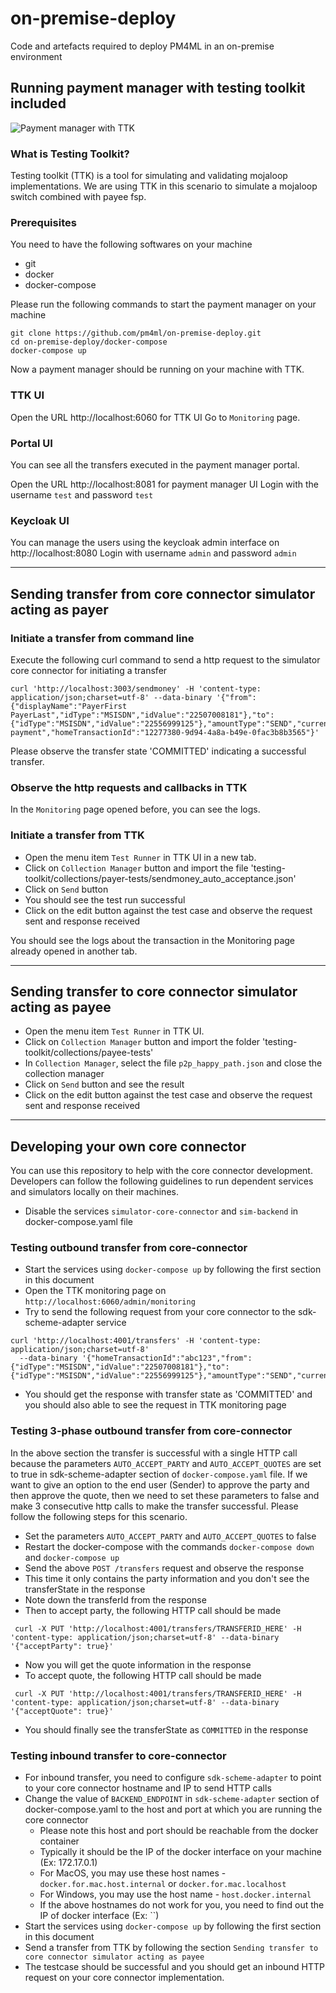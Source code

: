 # on-premise-deploy
Code and artefacts required to deploy PM4ML in an on-premise environment

## Running payment manager with testing toolkit included

![Payment manager with TTK](/assets/images/ttk-scenario1.png)

### What is Testing Toolkit?

Testing toolkit (TTK) is a tool for simulating and validating mojaloop implementations. We are using TTK in this scenario to simulate a mojaloop switch combined with payee fsp.

### Prerequisites

You need to have the following softwares on your machine
* git
* docker
* docker-compose

Please run the following commands to start the payment manager on your machine
```
git clone https://github.com/pm4ml/on-premise-deploy.git
cd on-premise-deploy/docker-compose
docker-compose up
```

Now a payment manager should be running on your machine with TTK.

### TTK UI

Open the URL http://localhost:6060 for TTK UI
Go to `Monitoring` page.

### Portal UI

You can see all the transfers executed in the payment manager portal.

Open the URL http://localhost:8081 for payment manager UI
Login with the username `test` and password `test`

### Keycloak UI

You can manage the users using the keycloak admin interface on http://localhost:8080
Login with username `admin` and password `admin`

---

## Sending transfer from core connector simulator acting as payer

### Initiate a transfer from command line

Execute the following curl command to send a http request to the simulator core connector for initiating a transfer

```
curl 'http://localhost:3003/sendmoney' -H 'content-type: application/json;charset=utf-8' --data-binary '{"from":{"displayName":"PayerFirst PayerLast","idType":"MSISDN","idValue":"22507008181"},"to":{"idType":"MSISDN","idValue":"22556999125"},"amountType":"SEND","currency":"USD","amount":"100","transactionType":"TRANSFER","note":"test payment","homeTransactionId":"12277380-9d94-4a8a-b49e-0fac3b8b3565"}'
```

Please observe the transfer state 'COMMITTED' indicating a successful transfer.

### Observe the http requests and callbacks in TTK

In the `Monitoring` page opened before, you can see the logs.

### Initiate a transfer from TTK

* Open the menu item `Test Runner` in TTK UI in a new tab.
* Click on `Collection Manager` button and import the file 'testing-toolkit/collections/payer-tests/sendmoney_auto_acceptance.json'
* Click on `Send` button
* You should see the test run successful
* Click on the edit button against the test case and observe the request sent and response received

You should see the logs about the transaction in the Monitoring page already opened in another tab.

---

## Sending transfer to core connector simulator acting as payee

* Open the menu item `Test Runner` in TTK UI.
* Click on `Collection Manager` button and import the folder 'testing-toolkit/collections/payee-tests'
* In `Collection Manager`, select the file `p2p_happy_path.json` and close the collection manager
* Click on `Send` button and see the result
* Click on the edit button against the test case and observe the request sent and response received

---

## Developing your own core connector

You can use this repository to help with the core connector development.
Developers can follow the following guidelines to run dependent services and simulators locally on their machines.

- Disable the services `simulator-core-connector` and `sim-backend` in docker-compose.yaml file

### Testing outbound transfer from core-connector

- Start the services using `docker-compose up` by following the first section in this document
- Open the TTK monitoring page on `http://localhost:6060/admin/monitoring`
- Try to send the following request from your core connector to the sdk-scheme-adapter service
```
curl 'http://localhost:4001/transfers' -H 'content-type: application/json;charset=utf-8'
  --data-binary '{"homeTransactionId":"abc123","from":{"idType":"MSISDN","idValue":"22507008181"},"to":{"idType":"MSISDN","idValue":"22556999125"},"amountType":"SEND","currency":"USD","amount":"10","transactionType":"TRANSFER","note":"string"}'
```
- You should get the response with transfer state as 'COMMITTED' and you should also able to see the request in TTK monitoring page

### Testing 3-phase outbound transfer from core-connector

In the above section the transfer is successful with a single HTTP call because the parameters `AUTO_ACCEPT_PARTY` and `AUTO_ACCEPT_QUOTES` are set to true in sdk-scheme-adapter section of `docker-compose.yaml` file.
If we want to give an option to the end user (Sender) to approve the party and then approve the quote, then we need to set these parameters to false and make 3 consecutive http calls to make the transfer successful. Please follow the following steps for this scenario.
- Set the parameters `AUTO_ACCEPT_PARTY` and `AUTO_ACCEPT_QUOTES` to false
- Restart the docker-compose with the commands `docker-compose down` and `docker-compose up`
- Send the above `POST /transfers` request and observe the response
- This time it only contains the party information and you don't see the transferState in the response
- Note down the transferId from the response
- Then to accept party, the following HTTP call should be made
```
 curl -X PUT 'http://localhost:4001/transfers/TRANSFERID_HERE' -H 'content-type: application/json;charset=utf-8' --data-binary '{"acceptParty": true}'
```
- Now you will get the quote information in the response
- To accept quote, the following HTTP call should be made
```
 curl -X PUT 'http://localhost:4001/transfers/TRANSFERID_HERE' -H 'content-type: application/json;charset=utf-8' --data-binary '{"acceptQuote": true}'
```
- You should finally see the transferState as `COMMITTED` in the response


### Testing inbound transfer to core-connector

- For inbound transfer, you need to configure `sdk-scheme-adapter` to point to your core connector hostname and IP to send HTTP calls
- Change the value of `BACKEND_ENDPOINT` in `sdk-scheme-adapter` section of docker-compose.yaml to the host and port at which you are running the core connector
  - Please note this host and port should be reachable from the docker container
  - Typically it should be the IP of the docker interface on your machine (Ex: 172.17.0.1)
  - For MacOS, you may use these host names - `docker.for.mac.host.internal` or `docker.for.mac.localhost`
  - For Windows, you may use the host name - `host.docker.internal`
  - If the above hostnames do not work for you, you need to find out the IP of docker interface (Ex: ``)
- Start the services using `docker-compose up` by following the first section in this document
- Send a transfer from TTK by following the section `Sending transfer to core connector simulator acting as payee`
- The testcase should be successful and you should get an inbound HTTP request on your core connector implementation.
